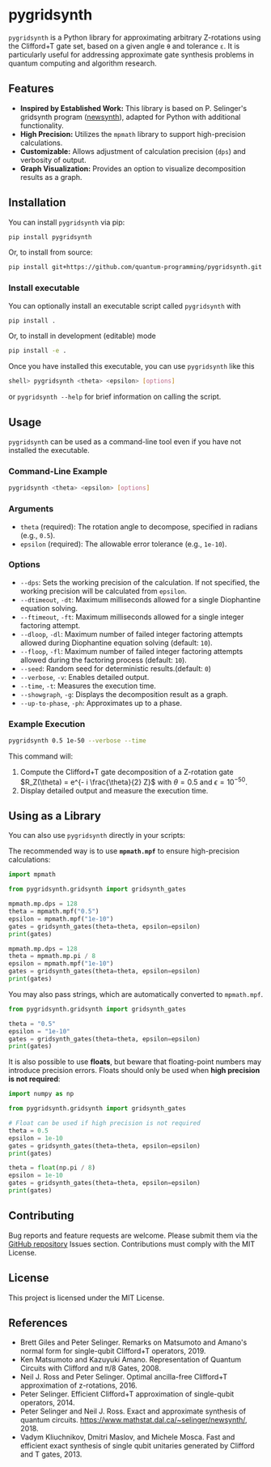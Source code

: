 # pygridsynth

`pygridsynth` is a Python library for approximating arbitrary Z-rotations using the Clifford+T gate set, based on a given angle `θ` and tolerance `ε`. It is particularly useful for addressing approximate gate synthesis problems in quantum computing and algorithm research.

## Features

- **Inspired by Established Work:** This library is based on P. Selinger's gridsynth program ([newsynth](https://www.mathstat.dal.ca/~selinger/newsynth/)), adapted for Python with additional functionality.
- **High Precision:** Utilizes the `mpmath` library to support high-precision calculations.
- **Customizable:** Allows adjustment of calculation precision (`dps`) and verbosity of output.
- **Graph Visualization:** Provides an option to visualize decomposition results as a graph.

## Installation

You can install `pygridsynth` via pip:

```bash
pip install pygridsynth
```

Or, to install from source:

```bash
pip install git+https://github.com/quantum-programming/pygridsynth.git
```

### Install executable

You can optionally install an executable script called `pygridsynth` with

```bash
pip install .
```

Or, to install in development (editable) mode

```bash
pip install -e .
```

Once you have installed this executable, you can use `pygridsynth` like this

```sh
shell> pygridsynth <theta> <epsilon> [options]
```

or `pygridsynth --help` for brief information on calling the script.

## Usage

`pygridsynth` can be used as a command-line tool even if you have not installed the
executable.

### Command-Line Example

```bash
pygridsynth <theta> <epsilon> [options]
```

### Arguments

- `theta` (required): The rotation angle to decompose, specified in radians (e.g., `0.5`).
- `epsilon` (required): The allowable error tolerance (e.g., `1e-10`).

### Options

- `--dps`: Sets the working precision of the calculation. If not specified, the working precision will be calculated from `epsilon`.
- `--dtimeout`, `-dt`: Maximum milliseconds allowed for a single Diophantine equation solving.
- `--ftimeout`, `-ft`: Maximum milliseconds allowed for a single integer factoring attempt.
- `--dloop`, `-dl`: Maximum number of failed integer factoring attempts allowed during Diophantine equation solving (default: `10`).
- `--floop`, `-fl`: Maximum number of failed integer factoring attempts allowed during the factoring process (default: `10`).
- `--seed`: Random seed for deterministic results.(default: `0`)
- `--verbose`, `-v`: Enables detailed output.
- `--time`, `-t`: Measures the execution time.
- `--showgraph`, `-g`: Displays the decomposition result as a graph.
- `--up-to-phase`, `-ph`: Approximates up to a phase.

### Example Execution

```bash
pygridsynth 0.5 1e-50 --verbose --time
```

This command will:
1. Compute the Clifford+T gate decomposition of a Z-rotation gate $R_Z(\theta) = e^{- i \frac{\theta}{2} Z}$ with $\theta = 0.5$ and $\epsilon = 10^{-50}$.
2. Display detailed output and measure the execution time.

## Using as a Library

You can also use `pygridsynth` directly in your scripts:

The recommended way is to use **`mpmath.mpf`** to ensure high-precision calculations:
<!-- mpf -->
```python
import mpmath

from pygridsynth.gridsynth import gridsynth_gates

mpmath.mp.dps = 128
theta = mpmath.mpf("0.5")
epsilon = mpmath.mpf("1e-10")
gates = gridsynth_gates(theta=theta, epsilon=epsilon)
print(gates)

mpmath.mp.dps = 128
theta = mpmath.mp.pi / 8
epsilon = mpmath.mpf("1e-10")
gates = gridsynth_gates(theta=theta, epsilon=epsilon)
print(gates)
```
You may also pass strings, which are automatically converted to `mpmath.mpf`.
<!-- str -->
```python
from pygridsynth.gridsynth import gridsynth_gates

theta = "0.5"
epsilon = "1e-10"
gates = gridsynth_gates(theta=theta, epsilon=epsilon)
print(gates)
```

It is also possible to use **floats**, but beware that floating-point numbers may introduce precision errors.
Floats should only be used when **high precision is not required**:
<!-- float -->
```python
import numpy as np

from pygridsynth.gridsynth import gridsynth_gates

# Float can be used if high precision is not required
theta = 0.5
epsilon = 1e-10
gates = gridsynth_gates(theta=theta, epsilon=epsilon)
print(gates)

theta = float(np.pi / 8)
epsilon = 1e-10
gates = gridsynth_gates(theta=theta, epsilon=epsilon)
print(gates)
```


## Contributing

Bug reports and feature requests are welcome. Please submit them via the [GitHub repository](https://github.com/quantum-programming/pygridsynth) Issues section. Contributions must comply with the MIT License.

## License

This project is licensed under the MIT License.

## References

- Brett Giles and Peter Selinger. Remarks on Matsumoto and Amano's normal form for single-qubit Clifford+T operators, 2019.
- Ken Matsumoto and Kazuyuki Amano. Representation of Quantum Circuits with Clifford and π/8 Gates, 2008.
- Neil J. Ross and Peter Selinger. Optimal ancilla-free Clifford+T approximation of z-rotations, 2016.
- Peter Selinger. Efficient Clifford+T approximation of single-qubit operators, 2014.
- Peter Selinger and Neil J. Ross. Exact and approximate synthesis of quantum circuits. https://www.mathstat.dal.ca/~selinger/newsynth/, 2018.
- Vadym Kliuchnikov, Dmitri Maslov, and Michele Mosca. Fast and efficient exact synthesis of single qubit unitaries generated by Clifford and T gates, 2013.
